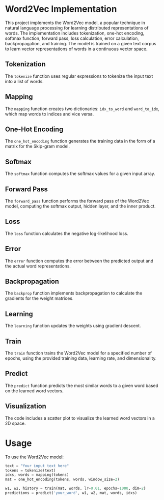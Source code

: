 # Word2Vec Implementation

This project implements the Word2Vec model, a popular technique in natural language processing for learning distributed representations of words. The implementation includes tokenization, one-hot encoding, softmax function, forward pass, loss calculation, error calculation, backpropagation, and training. The model is trained on a given text corpus to learn vector representations of words in a continuous vector space.

## Tokenization

The `tokenize` function uses regular expressions to tokenize the input text into a list of words.

## Mapping

The `mapping` function creates two dictionaries: `idx_to_word` and `word_to_idx`, which map words to indices and vice versa.

## One-Hot Encoding

The `one_hot_encoding` function generates the training data in the form of a matrix for the Skip-gram model.

## Softmax

The `softmax` function computes the softmax values for a given input array.

## Forward Pass

The `forward_pass` function performs the forward pass of the Word2Vec model, computing the softmax output, hidden layer, and the inner product.

## Loss

The `loss` function calculates the negative log-likelihood loss.

## Error

The `error` function computes the error between the predicted output and the actual word representations.

## Backpropagation

The `backprop` function implements backpropagation to calculate the gradients for the weight matrices.

## Learning

The `learning` function updates the weights using gradient descent.

## Train

The `train` function trains the Word2Vec model for a specified number of epochs, using the provided training data, learning rate, and dimensionality.

## Predict

The `predict` function predicts the most similar words to a given word based on the learned word vectors.

## Visualization

The code includes a scatter plot to visualize the learned word vectors in a 2D space.

# Usage

To use the Word2Vec model:

```python
text = "Your input text here"
tokens = tokenize(text)
idxs, words = mapping(tokens)
mat = one_hot_encoding(tokens, words, window_size=2)

w1, w2, history = train(mat, words, lr=0.01, epochs=1000, dim=2)
predictions = predict('your_word', w1, w2, mat, words, idxs)
